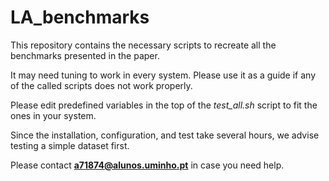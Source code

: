 # LA_benchmarks

This repository contains the necessary scripts to recreate all the benchmarks presented in the paper.

It may need tuning to work in every system. Please use it as a guide if any of the called scripts does not work properly.

Please edit predefined variables in the top of the *test_all.sh* script to fit the ones in your system.

Since the installation, configuration, and test take several hours, we advise testing a simple dataset first.

Please contact **a71874@alunos.uminho.pt** in case you need help.

